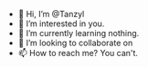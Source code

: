 - 👋 Hi, I’m @Tanzyl
- 👀 I’m interested in you.
- 🌱 I’m currently learning nothing.
- 💞️ I’m looking to collaborate on 
- 📫 How to reach me? You can't.

<!---
Tanzyl/Tanzyl is a ✨ special ✨ repository because its `README.md` (this file) appears on your GitHub profile.
You can click the Preview link to take a look at your changes.
--->
